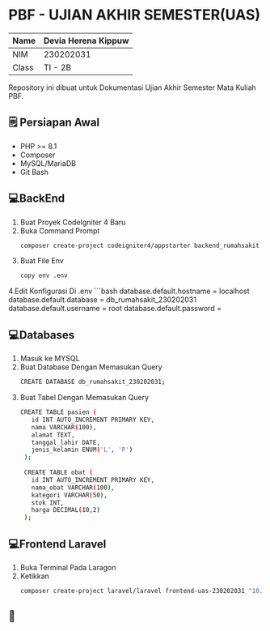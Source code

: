 # PBF - UJIAN AKHIR SEMESTER(UAS) 

| Name  | Devia Herena Kippuw |
|-------|---------------------|
| NIM   | 230202031           |
| Class | TI - 2B             |

Repository ini dibuat untuk Dokumentasi Ujian Akhir Semester Mata Kuliah PBF.

## 🗒️ Persiapan Awal
- PHP >= 8.1
- Composer
- MySQL/MariaDB
- Git Bash

## 💻BackEnd
1. Buat Proyek CodeIgniter 4 Baru
2. Buka Command Prompt
   ```bash
   composer create-project codeigniter4/appstarter backend_rumahsakit
3. Buat File Env
   ```bash
   copy env .env
4.Edit Konfigurasi Di .env
    ```bash
    database.default.hostname = localhost
    database.default.database = db_rumahsakit_230202031
    database.default.username = root
    database.default.password =
## 💻Databases
1. Masuk ke MYSQL
2. Buat Database Dengan Memasukan Query
   ```bash
   CREATE DATABASE db_rumahsakit_230202031;
3. Buat Tabel Dengan Memasukan Query
   ```bash
   CREATE TABLE pasien (
      id INT AUTO_INCREMENT PRIMARY KEY,
      nama VARCHAR(100),
      alamat TEXT,
      tanggal_lahir DATE,
      jenis_kelamin ENUM('L', 'P')
    );
    
    CREATE TABLE obat (
      id INT AUTO_INCREMENT PRIMARY KEY,
      nama_obat VARCHAR(100),
      kategori VARCHAR(50),
      stok INT,
      harga DECIMAL(10,2)
    );
   
## 💻Frontend Laravel
1. Buka Terminal Pada Laragon
2. Ketikkan
   ```bash
   composer create-project laravel/laravel frontend-uas-230202031 "10.0"
## 📧 

